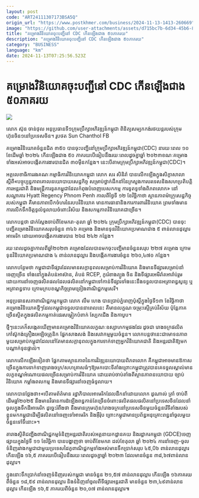 ```yaml
---
layout: post
code: "ART24111307173BSA5Q"
origin_url: "https://www.postkhmer.com/business/2024-11-13-1413-260669"
image: "https://github.com/user-attachments/assets/d715bc7b-6d34-45b6-80b5-1e7951432dc4"
title: "គម្រោង​វិនិយោគ​ចុះ​បញ្ជី​នៅ CDC កើន​ឡើង​ជាង ៥០​ភាគរយ​"
description: "​​គម្រោង​វិនិយោគ​ចុះ​បញ្ជី​នៅ CDC កើន​ឡើង​ជាង ៥០​ភាគរយ​​"
category: "BUSINESS"
language: "km"
date: 2024-11-13T07:25:56.523Z
---
```


# គម្រោង​វិនិយោគ​ចុះ​បញ្ជី​នៅ CDC កើន​ឡើង​ជាង ៥០​ភាគរយ​

![](https://github.com/user-attachments/assets/ea46318a-65eb-4676-a70c-0fc5ad6148fd)

លោក ស៊ុន ចាន់ថុល អនុប្រធាន​ទី​១​ក្រុមប្រឹក្សា​អភិវឌ្ឍន៍​កម្ពុជា ពិនិត្យសម្បកកង់រថយន្តរបស់ក្រុមហ៊ុនចិន១នៅប្រទេសចិន។ រូបថត Sun Chanthol FB

គម្រោង​វិនិយោគ​ចំនួន​ជិត ៣៥០ ​បាន​ចុះ​បញ្ជី​នៅ​ក្រុមប្រឹក្សា​អភិវឌ្ឍន៍​កម្ពុជា(CDC) នា​​រយៈ​ពេល ១០​ ខែ​ដើមឆ្នាំ​​ ២០២៤ ​កើន​ឡើង​ជាង ៥០ ភាគរយ​បើ​ធៀប​នឹង​រយៈ​ពេល​ដូចគ្នា​ឆ្នាំ​ ២០២៣ ​ខណៈ​គម្រោង​ទាំង​អស់​អាច​បង្កើត​ការងារ​បាន​ជិត ៣០ម៉ឺនកន្លែង​។ នេះ​បើ​តាម​ក្រុមប្រឹក្សា​អភិវឌ្ឍន៍កម្ពុជា​(CDC)។

អគ្គ​លេខាធិការ​រង​គណៈ​កម្មាធិការ​វិនិយោគ​កម្ពុជា លោក សរ សិនិរ៉ា បាន​លើក​ឡើង​ក្នុង​សិក្ខាសាលា​ស្តីពី«​បច្ចុប្បន្ន​ភាព​គោល​នយោបាយ​សេដ្ឋកិច្ច សម្រាប់​ថ្នាក់​ដឹកនាំ​នៃ​ក្រសួង​ការបរទេស​និង​សហ​ប្រតិបត្តិការ​អន្តរជាតិ និង​មន្រ្តី​ការទូត​កម្ពុជា​ដែល​កំពុង​បំពេញ​បេសកកម្ម ការទូត​ទូទាំង​ពិភពលោក» នៅ​សណ្ឋាគារ​ Hyatt Regency Phnom Penh កាល​ពី​ថ្ងៃ​ទី​ ១២ ខែ​វិច្ឆិកា​ថា ស្ថានភាព​ម៉ាក្រូ​សេដ្ឋកិច្ច​របស់​កម្ពុជា គឺ​មាន​ភាព​បើក​ចំហរ​នៃ​របប​វិនិយោគ មាន​ការ​ធានា​និង​ការការពារ​វិនិយោគ ព្រម​ទាំង​មាន​ការ​លើក​ទឹក​ចិត្ត​ទូលំទូលាយ​ចំពោះ​វិស័យ និង​សកម្មភាព​វិនិយោគ​ជាច្រើន។

លោក​បន្ត​ថា ជាក់ស្តែង​ចាប់​ពី​ខែ​មករា-តុលា ឆ្នាំ ២០២៤ ក្រុមប្រឹក្សា​អភិវឌ្ឍន៍​កម្ពុជា(CDC) បាន​ចុះ​បញ្ជី​គម្រោង​វិនិយោគ​សរុប​ចំនួន ៣៤៦ គម្រោង និង​មាន​ទុន​វិនិយោគ​ប្រមាណ​ជាង ៥ ពាន់​លាន​ដុល្លារ​អាមេរិក ដោយ​អាច​បង្កើត​ការ​ងារ​បាន ២៦៨ ២៤២ កន្លែង។ 

រយៈ​ពេល​ដូចគ្នា​កាល​ពី​ឆ្នាំ​២០២៣ គម្រោង​ដែល​បាន​មក​ចុះ​បញ្ជី​មាន​ចំនួន​សរុប ២២៧ គម្រោង ក្រោម​ទុនវិនិយោគ​ប្រមាណ​ជាង ៤ ពាន់​លាន​ដុល្លារ និង​បង្កើត​ការងារ​ចំនួន ២៦០,៤៧០ កន្លែង។

លោក​បន្ថែម​ថា កម្ពុជា​ជា​ទីផ្សារ​ដែល​មាន​សក្តានុពល​សម្រាប់​ការ​វិនិយោគ និង​មាន​ទីផ្សារ​សម្រាប់​នាំ​ចេញ​ច្រើន​ ទាំង​នៅ​ក្នុង​តំបន់​អាស៊ាន, តំបន់​ RCEP, កូរ៉េ​ខាងត្បូង ចិន និង​ទីផ្សារ​អេមីរ៉ាតអារ៉ាប់រួម ដោយ​ការ​នាំ​ចេញ​ផលិតផល​ ដែល​ផលិត​នៅ​កម្ពុជា​ទៅ​កាន់​ទីផ្សារ​ទាំង​នេះនឹង​ទទួល​បាន​អត្រា​ពន្ធ​សូន្យ ឬ​អត្រា​ពន្ធ​ទាប ក្រោម​ក្របខណ្ឌ​កិច្ច​ព្រមព្រៀង​ពាណិជ្ជកម្ម​សេរី។

អនុប្រធាន​សភា​ពាណិជ្ជកម្ម​កម្ពុជា លោក លឹម ហេង បាន​ប្រាប់​ភ្នំពេញប៉ុស្តិ៍​ក្នុង​ថ្ងៃ​ទី​១៣ ខែ​វិច្ឆិកា​ថា ​គម្រោង​វិនិយោគ​ថ្មី​ៗ​ដែល​កម្ពុជា​ទទួលបាន​នា​ពេល​នេះ​ គឺ​មាន​លក្ខណៈ​ចម្រុះស្ទើ​គ្រប់​វិស័យ ប៉ុន្តែ​ភាគ​ច្រើន​​​ស្ថិត​ក្នុង​ផលិត​កម្ម​កាត់ដេរ​សម្លៀកបំពាក់ ស្បែកជើង និង​កាបូប។ 

ថ្មី​ៗ​នេះ​គេ​ក៏​សង្កេត​ឃើញ​មាន​គម្រោង​វិនិយោគ​លក្ខណៈ​ឧស្សាហកម្មផងដែរ ដូចជា រោងចក្រ​ផលិត​កៅស៊ូកង់​ គ្រឿង​អេឡិចត្រូនិក ​ផ្នែក​សាងសង់ និង​សេវាកម្ម​មួយ​ចំនួន​។ លោក​បន្ត​ថា ​នេះ​ជា​មោទនភាព​មួយ​សម្រាប់​​កម្ពុជា​ដែល​នៅ​តែ​មាន​សក្តានុពល​ក្នុង​ការ​ទាក់​ទាញ​អ្នក​វិនិយោគជាតិ និង​អន្តរ​ជាតិ​ឱ្យ​មក​បណ្តាក់​ទុន​ផ្ទាល់​​។

លោក​លើក​ឡើង​ទៀត​ថា ​ផ្អែក​តាម​ស្ថានភាព​នៃ​ការ​វិវឌ្ឍនយោបាយ​ពិភពលោក គឺ​កម្ពុជា​អាច​មាន​ឱកាស​ច្រើន​ក្នុង​ការ​ទាក់​ទាញ​រោងចក្រ/​សហគ្រាស​ធំៗ​ឱ្យ​មក​បោះទីតាំង​ ព្រោះ​​​កម្ពុជា​ត្រូវ​បាន​គេ​ទទួល​ស្គាល់​មាន​លក្ខខណ្ឌ​អំណោយ​ផល​ច្រើន​សម្រាប់​ការ​វិនិយោគ ដោយ​រាប់​ចាប់​តាំង​ពី​ស្ថានភាពនយោបាយ ច្បាប់​វិនិយោគ កម្លាំងពលកម្ម និង​មាន​ទីផ្សារ​នាំចេញធំទូលាយ។​

លោក​បាន​ថ្លែង​ថា៖​«​បើតាម​ព័ត៌មាន រដ្ឋាភិបាល​អាមេរិកដែល​ដឹក​នាំ​ដោយលោក ដូណាល់ ត្រាំ ចាប់​ពី​ដើម​ឆ្នាំ​២០២៥ នឹងមាន​វិធានការ​ដំឡើង​ពន្ធ​កាន់​តែ​ច្រើន​ចំពោះ​ផលិត​ផល​ផលិត​នៅ​ប្រទេស​ចិន​ដែល​នាំចូល​ក្នុង​ទឹក​ដី​អាមេរិក ដូច្នេះ​រំពឹង​ថា នឹង​មាន​ក្រុមហ៊ុន/រោងចក្រ​នៅ​​ប្រទេស​ចិន​មួយ​ចំនួន​រើទីតាំង​របស់​ខ្លួន​មក​កម្ពុជា​ ដើម្បី​ផលិត​នៅ​ចេញ​ទៅ​អាមេរិក និង​អ៊ឺរ៉ុប ព្រោះ​កម្ពុជា​មាន​​ប្រព័ន្ធ​អនុគ្រោះ​ពន្ធ​នាំ​ចូល​មួយ​ចំនួន​ទៅ​​ទីនោះ​»។

តារាង​ស្ថិតិ​ជញ្ជីង​ពាណិជ្ជកម្ម​ទំនិញ​អន្តរជាតិ​របស់​អគ្គ​នាយក​ដ្ឋាន​គយ និង​រដ្ឋាករ​កម្ពុជា (GDCE)​ ចេញ​ផ្សាយ​ក្នុង​ថ្ងៃទី ១១ ខែ​វិច្ឆិកា បាន​បង្ហាញ​ថា ចាប់​ពី​ខែ​មករា ដល់​ខែ​តុលា ឆ្នាំ​ ២០២៤ ការ​នាំចេញ​-​ចូល​ទំនិញ​រវាង​កម្ពុជា​ជាមួយ​​ប្រទេស​ដៃគូ​ពាណិជ្ជកម្ម​ទាំង​អស់​មាន​ទឹក​ប្រាក់​សរុប ៤៥,0៦ ពាន់​លាន​ដុល្លារ កើន​ឡើង ១៦,៥​ ភាគរយ​បើ​ធៀប​នឹង​រយៈពេល​ដូចគ្នា​ឆ្នាំ​ ២០២៣ ដែល​មាន​ចំនួន ៣៨,៦៧​ ពាន់​លាន​ដុល្លារ។ ​

ក្នុង​នោះ​ទឹក​ប្រាក់​នាំ​ចេញ​ទំនិញ​របស់​កម្ពុជា មាន​ចំនួន​ ២១,៥៧​ ពាន់​លាន​ដុល្លារ កើន​ឡើង ១៦ ​ភាគរយ​ពី​ចំនួន​ ១៨,៥៩​ ពាន់​លាន​ដុល្លារ និង​ទំនិញ​នាំចូល​ពី​ទីផ្សារ​អន្តរជាតិ ​មាន​ចំនួន​ ២៣,៤៩ ​ពាន់​លាន​ដុល្លារ កើន​ឡើង ១៦,៥ ​ភាគរយ​ពី​ចំនួន​ ២០,០៧ ពាន់​លាន​ដុល្លារ​៕